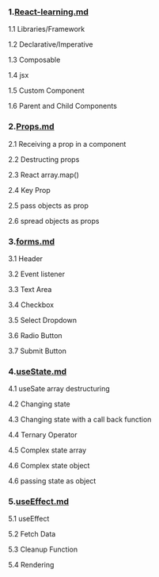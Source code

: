 ### 1.[React-learning.md](react-learning-docs/React-learning.md)
 1.1 Libraries/Framework

 1.2 Declarative/Imperative

 1.3 Composable

 1.4 jsx

 1.5 Custom Component

 1.6 Parent and Child Components

 ### 2.[Props.md](react-learning-docs/Props.md)

2.1 Receiving a prop in a component

2.2 Destructing props

2.3 React array.map()

2.4 Key Prop

2.5 pass objects as prop

2.6 spread objects as props

### 3.[forms.md](react-learning-docs/form.md)

3.1 Header

3.2 Event listener

3.3 Text Area

3.4 Checkbox

3.5 Select Dropdown
 
3.6 Radio Button

3.7 Submit Button

### 4.[useState.md](react-learning-docs/useState.md)

4.1 useSate array destructuring

4.2 Changing state

4.3 Changing state with a call back function

4.4 Ternary Operator

4.5 Complex state array

4.6 Complex state object

4.6 passing state as object

### 5.[useEffect.md](react-learning-docs/useEffect.md)
5.1 useEffect

5.2 Fetch Data

5.3 Cleanup Function

5.4 Rendering
